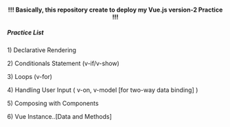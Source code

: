 <h4 align="center"> !!! Basically, this repository create to deploy my Vue.js version-2 Practice !!! </h4>

<h5> Practice List </h5>

<p> 1) Declarative Rendering </p>
<p> 2) Conditionals Statement (v-if/v-show) </p>
<p> 3) Loops (v-for) </p>
<p> 4) Handling User Input ( v-on, v-model [for two-way data binding] ) </p>
<p> 5) Composing with Components </p>
<p> 6) Vue Instance..[Data and Methods] </p>